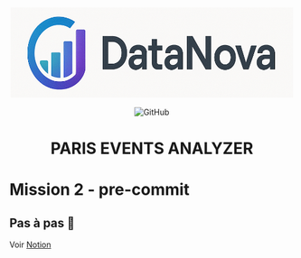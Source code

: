 
<div align="center">

<img src="images/datanova-logo.png" alt="logo" width="500" height="160">



![GitHub](https://img.shields.io/github/license/CAprogs/paris-events-analyzer?color=blue)


# PARIS EVENTS ANALYZER

</div>

# Mission 2 - pre-commit

## Pas à pas 🐢
 
Voir [Notion](https://tough-cyclone-37b.notion.site/Mission-2-pre-commit-20ac1cee419a802badefd1145627abcd)